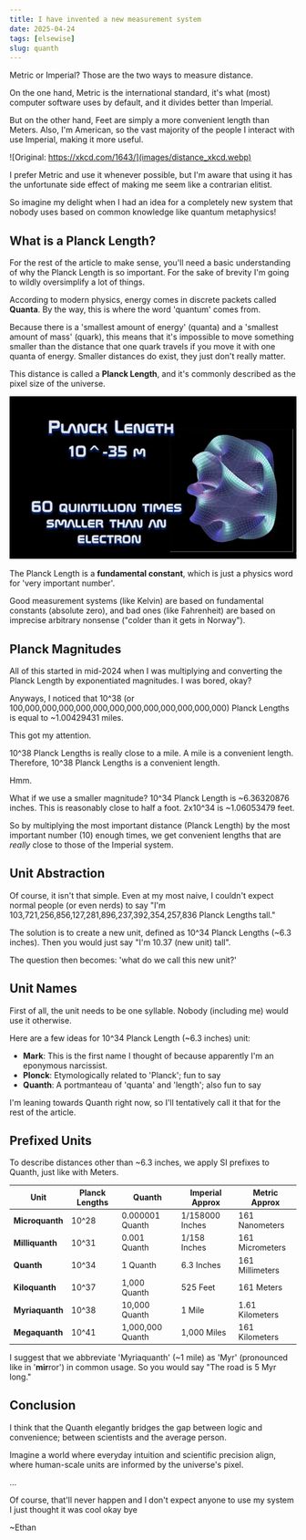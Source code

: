 ```yaml
---
title: I have invented a new measurement system
date: 2025-04-24
tags: [elsewise]
slug: quanth
---
```


Metric or Imperial? Those are the two ways to measure distance.

On the one hand, Metric is the international standard, it's what (most) computer software uses by default, and it divides better than Imperial.

But on the other hand, Feet are simply a more convenient length than Meters. Also, I'm American, so the vast majority of the people I interact with use Imperial, making it more useful.

![Original: https://xkcd.com/1643/](images/distance_xkcd.webp)

I prefer Metric and use it whenever possible, but I'm aware that using it has the unfortunate side effect of making me seem like a contrarian elitist.

So imagine my delight when I had an idea for a completely new system that nobody uses based on common knowledge like quantum metaphysics!

## What is a Planck Length?

For the rest of the article to make sense, you'll need a basic understanding of why the Planck Length is so important. For the sake of brevity I'm going to wildly oversimplify a lot of things.

According to modern physics, energy comes in discrete packets called **Quanta**. By the way, this is where the word 'quantum' comes from.

Because there is a 'smallest amount of energy' (quanta) and a 'smallest amount of mass' (quark), this means that it's impossible to move something smaller than the distance that one quark travels if you move it with one quanta of energy. Smaller distances do exist, they just don't really matter.

This distance is called a **Planck Length**, and it's commonly described as the pixel size of the universe.

![The Planck Length](images/planck_length.webp)

The Planck Length is a **fundamental constant**, which is just a physics word for 'very important number'.

Good measurement systems (like Kelvin) are based on fundamental constants (absolute zero), and bad ones (like Fahrenheit) are based on imprecise arbitrary nonsense ("colder than it gets in Norway").

## Planck Magnitudes

All of this started in mid-2024 when I was multiplying and converting the Planck Length by exponentiated magnitudes. I was bored, okay?

Anyways, I noticed that 10^38 (or 100,000,000,000,000,000,000,000,000,000,000,000,000) Planck Lengths is equal to ~1.00429431 miles.

This got my attention.

10^38 Planck Lengths is really close to a mile. A mile is a convenient length. Therefore, 10^38 Planck Lengths is a convenient length.

Hmm.

What if we use a smaller magnitude? 10^34 Planck Length is ~6.36320876 inches. This is reasonably close to half a foot. 2x10^34 is ~1.06053479 feet.

So by multiplying the most important distance (Planck Length) by the most important number (10) enough times, we get convenient lengths that are *really* close to those of the Imperial system.

## Unit Abstraction

Of course, it isn't that simple. Even at my most naive, I couldn't expect normal people (or even nerds) to say "I'm 103,721,256,856,127,281,896,237,392,354,257,836 Planck Lengths tall."

The solution is to create a new unit, defined as 10^34 Planck Lengths (~6.3 inches). Then you would just say "I'm 10.37 (new unit) tall".

The question then becomes: 'what do we call this new unit?'

## Unit Names

First of all, the unit needs to be one syllable. Nobody (including me) would use it otherwise.

Here are a few ideas for 10^34 Planck Length (~6.3 inches) unit:

- **Mark**: This is the first name I thought of because apparently I'm an eponymous narcissist.
- **Plonck**: Etymologically related to 'Planck'; fun to say
- **Quanth**: A portmanteau of 'quanta' and 'length'; also fun to say

I'm leaning towards Quanth right now, so I'll tentatively call it that for the rest of the article.

## Prefixed Units

To describe distances other than ~6.3 inches, we apply SI prefixes to Quanth, just like with Meters.

| Unit           | Planck Lengths | Quanth           | Imperial Approx   | Metric Approx     |
|----------------|----------------|------------------|-------------------|-------------------|
| **Microquanth**| 10^28          | 0.000001 Quanth  | 1/158000 Inches   | 161 Nanometers    |
| **Milliquanth**| 10^31          | 0.001 Quanth     | 1/158 Inches      | 161 Micrometers   |
| **Quanth**     | 10^34          | 1 Quanth         | 6.3 Inches        | 161 Millimeters   |
| **Kiloquanth** | 10^37          | 1,000 Quanth     | 525 Feet          | 161 Meters        |
| **Myriaquanth**| 10^38          | 10,000 Quanth    | 1 Mile            | 1.61 Kilometers   |
| **Megaquanth** | 10^41          | 1,000,000 Quanth | 1,000 Miles       | 161 Kilometers    |

I suggest that we abbreviate 'Myriaquanth' (~1 mile) as 'Myr' (pronounced like in '**mir**ror') in common usage. So you would say "The road is 5 Myr long."

## Conclusion

I think that the Quanth elegantly bridges the gap between logic and convenience; between scientists and the average person.

Imagine a world where everyday intuition and scientific precision align, where human-scale units are informed by the universe's pixel.

...

Of course, that'll never happen and I don't expect anyone to use my system I just thought it was cool okay bye

~Ethan
